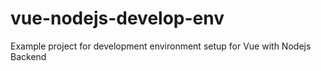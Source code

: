 # vue-nodejs-develop-env
Example project for development environment setup for Vue with Nodejs Backend
